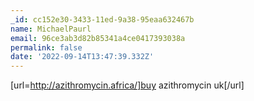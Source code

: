 ```yaml
---
_id: cc152e30-3433-11ed-9a38-95eaa632467b
name: MichaelPaurl
email: 96ce3ab3d82b85341a4ce0417393038a
permalink: false
date: '2022-09-14T13:47:39.332Z'
---
```

[url=http://azithromycin.africa/]buy azithromycin uk[/url]
